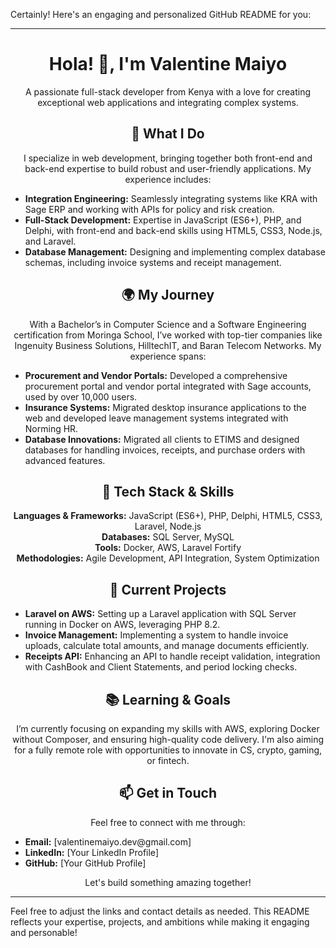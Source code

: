 Certainly! Here's an engaging and personalized GitHub README for you:

---

<h1 align="center">Hola! 👋, I'm Valentine Maiyo</h1>

<p align="center">A passionate full-stack developer from Kenya with a love for creating exceptional web applications and integrating complex systems.</p>

<h2 align="center">🚀 What I Do</h2>

<p align="center">I specialize in web development, bringing together both front-end and back-end expertise to build robust and user-friendly applications. My experience includes:</p>

<ul>
  <li><strong>Integration Engineering:</strong> Seamlessly integrating systems like KRA with Sage ERP and working with APIs for policy and risk creation.</li>
  <li><strong>Full-Stack Development:</strong> Expertise in JavaScript (ES6+), PHP, and Delphi, with front-end and back-end skills using HTML5, CSS3, Node.js, and Laravel.</li>
  <li><strong>Database Management:</strong> Designing and implementing complex database schemas, including invoice systems and receipt management.</li>
</ul>

<h2 align="center">🌍 My Journey</h2>

<p align="center">With a Bachelor’s in Computer Science and a Software Engineering certification from Moringa School, I’ve worked with top-tier companies like Ingenuity Business Solutions, HilltechIT, and Baran Telecom Networks. My experience spans:</p>

<ul>
  <li><strong>Procurement and Vendor Portals:</strong> Developed a comprehensive procurement portal and vendor portal integrated with Sage accounts, used by over 10,000 users.</li>
  <li><strong>Insurance Systems:</strong> Migrated desktop insurance applications to the web and developed leave management systems integrated with Norming HR.</li>
  <li><strong>Database Innovations:</strong> Migrated all clients to ETIMS and designed databases for handling invoices, receipts, and purchase orders with advanced features.</li>
</ul>

<h2 align="center">🔧 Tech Stack & Skills</h2>

<p align="center">
  <strong>Languages & Frameworks:</strong> JavaScript (ES6+), PHP, Delphi, HTML5, CSS3, Laravel, Node.js <br>
  <strong>Databases:</strong> SQL Server, MySQL <br>
  <strong>Tools:</strong> Docker, AWS, Laravel Fortify <br>
  <strong>Methodologies:</strong> Agile Development, API Integration, System Optimization
</p>

<h2 align="center">🌟 Current Projects</h2>

<ul>
  <li><strong>Laravel on AWS:</strong> Setting up a Laravel application with SQL Server running in Docker on AWS, leveraging PHP 8.2.</li>
  <li><strong>Invoice Management:</strong> Implementing a system to handle invoice uploads, calculate total amounts, and manage documents efficiently.</li>
  <li><strong>Receipts API:</strong> Enhancing an API to handle receipt validation, integration with CashBook and Client Statements, and period locking checks.</li>
</ul>

<h2 align="center">📚 Learning & Goals</h2>

<p align="center">I’m currently focusing on expanding my skills with AWS, exploring Docker without Composer, and ensuring high-quality code delivery. I'm also aiming for a fully remote role with opportunities to innovate in CS, crypto, gaming, or fintech.</p>

<h2 align="center">📫 Get in Touch</h2>

<p align="center">Feel free to connect with me through:</p>

<ul>
  <li><strong>Email:</strong> [valentinemaiyo.dev@gmail.com]</li>
  <li><strong>LinkedIn:</strong> [Your LinkedIn Profile]</li>
  <li><strong>GitHub:</strong> [Your GitHub Profile]</li>
</ul>

<p align="center">Let's build something amazing together!</p>

---

Feel free to adjust the links and contact details as needed. This README reflects your expertise, projects, and ambitions while making it engaging and personable!
